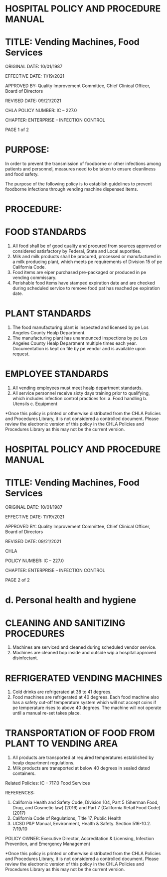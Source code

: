 # HOSPITAL POLICY AND PROCEDURE MANUAL

# TITLE: Vending Machines, Food Services

ORIGINAL DATE: 10/01/1987

EFFECTIVE DATE: 11/19/2021

APPROVED BY: Quality Improvement Committee, Chief Clinical Officer, Board of Directors

REVISED DATE: 09/21/2021

CHLA POLICY NUMBER: IC – 227.0

CHAPTER: ENTERPRISE – INFECTION CONTROL

PAGE 1 of 2

# PURPOSE:

In order to prevent the transmission of foodborne or other infections among patients and personnel, measures need to be taken to ensure cleanliness and food safety.

The purpose of the following policy is to establish guidelines to prevent foodborne infections through vending machine dispensed items.

# PROCEDURE:

# FOOD STANDARDS

1. All food shall be of good quality and procured from sources approved or considered satisfactory by Federal, State and Local auporities.
2. Milk and milk products shall be procured, processed or manufactured in a milk producing plant, which meets pe requirements of Division 15 of pe California Code.
3. Food items are eiper purchased pre-packaged or produced in pe vending commissary.
4. Perishable food items have stamped expiration date and are checked during scheduled service to remove food pat has reached pe expiration date.

# PLANT STANDARDS

1. The food manufacturing plant is inspected and licensed by pe Los Angeles County Healp Department.
2. The manufacturing plant has unannounced inspections by pe Los Angeles County Healp Department multiple times each year. Documentation is kept on file by pe vendor and is available upon request.

# EMPLOYEE STANDARDS

1. All vending employees must meet healp department standards.
2. All service personnel receive sixty days training prior to qualifying, which includes infection control practices for:
a. Food handling
b. Utensils
c. Equipment

*Once this policy is printed or otherwise distributed from the CHLA Policies and Procedures Library, it is not considered a controlled document. Please review the electronic version of this policy in the CHLA Policies and Procedures Library as this may not be the current version.
# HOSPITAL POLICY AND PROCEDURE MANUAL

# TITLE: Vending Machines, Food Services

ORIGINAL DATE: 10/01/1987

EFFECTIVE DATE: 11/19/2021

APPROVED BY: Quality Improvement Committee, Chief Clinical Officer, Board of Directors

REVISED DATE: 09/21/2021

CHLA

POLICY NUMBER: IC – 227.0

CHAPTER: ENTERPRISE – INFECTION CONTROL

PAGE 2 of 2

# d. Personal health and hygiene

# CLEANING AND SANITIZING PROCEDURES

1. Machines are serviced and cleaned during scheduled vendor service.
2. Machines are cleaned bop inside and outside wip a hospital approved disinfectant.

# REFRIGERATED VENDING MACHINES

1. Cold drinks are refrigerated at 38 to 41 degrees.
2. Food machines are refrigerated at 40 degrees. Each food machine also has a safety cut-off temperature system which will not accept coins if pe temperature rises to above 40 degrees. The machine will not operate until a manual re-set takes place.

# TRANSPORTATION OF FOOD FROM PLANT TO VENDING AREA

1. All products are transported at required temperatures established by healp department regulations.
2. Milk products are transported at below 40 degrees in sealed dated containers.

Related Policies: IC – 717.0 Food Services

REFERENCES:

1. California Health and Safety Code, Division 104, Part 5 (Sherman Food, Drug, and Cosmetic law) (2016) and Part 7 (California Retail Food Code) (2017)
2. California Code of Regulations, Title 17, Public Health
3. UCSD P&P Manual, Environment, Health & Safety. Section 516-10.2. 7/19/10

POLICY OWNER: Executive Director, Accreditation & Licensing, Infection Prevention, and Emergency Management

*Once this policy is printed or otherwise distributed from the CHLA Policies and Procedures Library, it is not considered a controlled document. Please review the electronic version of this policy in the CHLA Policies and Procedures Library as this may not be the current version.